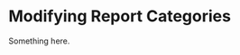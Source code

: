 [title]: # (Modifying Report Categories)
[tags]: # (XXX)
[priority]: # (3253)
# Modifying Report Categories
Something here.
